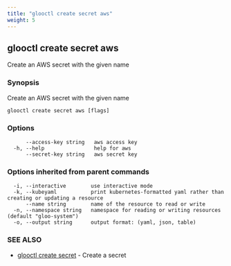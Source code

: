 ```yaml
---
title: "glooctl create secret aws"
weight: 5
---
```

## glooctl create secret aws

Create an AWS secret with the given name

### Synopsis

Create an AWS secret with the given name

```
glooctl create secret aws [flags]
```

### Options

```
      --access-key string   aws access key
  -h, --help                help for aws
      --secret-key string   aws secret key
```

### Options inherited from parent commands

```
  -i, --interactive        use interactive mode
  -k, --kubeyaml           print kubernetes-formatted yaml rather than creating or updating a resource
      --name string        name of the resource to read or write
  -n, --namespace string   namespace for reading or writing resources (default "gloo-system")
  -o, --output string      output format: (yaml, json, table)
```

### SEE ALSO

* [glooctl create secret](../glooctl_create_secret)	 - Create a secret


